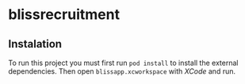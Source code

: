 # blissrecruitment

Instalation
-----------
To run this project you must first run `pod install` to install the external dependencies. Then open `blissapp.xcworkspace` with *XCode* and run.